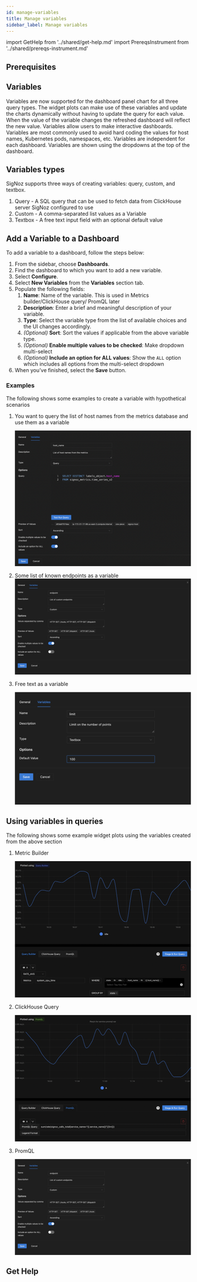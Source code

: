 ```yaml
---
id: manage-variables
title: Manage variables
sidebar_label: Manage variables
---
```


import GetHelp from '../shared/get-help.md'
import PrereqsInstrument from '../shared/prereqs-instrument.md'

## Prerequisites

<PrereqsInstrument />


## Variables

Variables are now supported for the dashboard panel chart for all three query types. The widget plots can make use of these variables and update the charts dynamically without having to update the query for each value. When the value of the variable changes the refreshed dashboard will reflect the new value. Variables allow users to make interactive dashboards. Variables are most commonly used to avoid hard coding the values for host names, Kubernetes pods, namespaces, etc. Variables are independent for each dashboard. Variables are shown using the dropdowns at the top of the dashboard.


## Variables types

SigNoz supports three ways of creating variables: query, custom, and textbox.

1. Query   - A SQL query that can be used to fetch data from ClickHouse server SigNoz configured to use
2. Custom  - A comma-separated list values as a Variable
3. Textbox - A free text input field with an optional default value

## Add a Variable to a Dashboard

To add a variable to a dashboard, follow the steps below:

1. From the sidebar, choose **Dashboards**.
2. Find the dashboard to which you want to add a new variable.
3. Select **Configure**.
4. Select **New Variables** from the **Variables** section tab.
5. Populate the following fields:
    1. **Name**: Name of the variable. This is used in Metrics builder/ClickHouse query/ PromQL later
    2. **Description**: Enter a brief and meaningful description of your variable.
    3. **Type**: Select the variable type from the list of available choices and the UI changes accordingly.
    4. _(Optional)_ **Sort**: Sort the values if applicable from the above variable type.
    5. _(Optional)_ **Enable multiple values to be checked**: Make dropdown multi-select
    6. _(Optional)_ **Include an option for ALL values**: Show the `ALL` option which includes all options from the multi-select dropdown
6.  When you’ve finished, select the **Save** button.

### Examples

The following shows some examples to create a variable with hypothetical scenarios

1. You want to query the list of host names from the metrics database and use them as a variable

    ![Variables-with-ClickHouse](../../static/img/docs/var-with-clickhouse-query.png)


2. Some list of known endpoints as a variable
    ![Variables-with-Custom](../../static/img/docs/custom-endpoint-vars.png)


3. Free text as a variable

    ![Variables-with-Text](../../static/img/docs/text-box-limit-variable.png)

## Using variables in queries

The following shows some example widget plots using the variables created from the above section

1. Metric Builder

    ![Variables-in-MetricsBuilder](../../static/img/docs/query-builder-with-host_name-var.png)

2. ClickHouse Query

    ![Variables-in-ClickHouse](../../static/img/docs/req-rate-chart-with-promql-query-and-var.png)

3. PromQL

    ![Variables-in-PromQL](../../static/img/docs/custom-endpoint-vars.png)


## Get Help

<GetHelp />